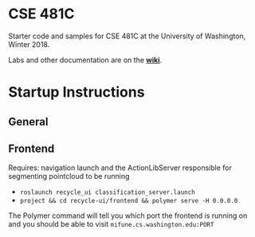 # CSE 481C
Starter code and samples for CSE 481C at the University of Washington, Winter 2018.

Labs and other documentation are on the **[wiki](https://github.com/cse481wi18/cse481wi18/wiki)**.


# Startup Instructions
## General

## Frontend
Requires: navigation launch and the ActionLibServer responsible for segmenting pointcloud to be running
* `roslaunch recycle_ui classification_server.launch`
* `project && cd recycle-ui/frontend && polymer serve -H 0.0.0.0`

The Polymer command will tell you which port the frontend is running on and you should be able to visit `mifune.cs.washington.edu:PORT`

